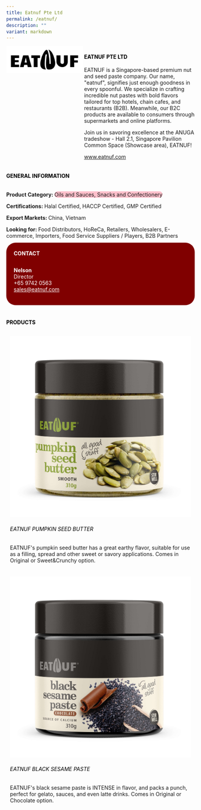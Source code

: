 ```yaml
---
title: Eatnuf Pte Ltd
permalink: /eatnuf/
description: ""
variant: markdown
---
```

<div class="flex-paragraph">
	<div style="display: flex; flex-wrap: wrap;" class="flex-container">
		<div style="flex: 1 1 40%; display: block;" class="card sgds">
			<img src="/images/eatnuf_logo.png">
		</div>
		<div style="flex: 1 1 58%; display: block; margin-left: 3px" class="card-sgds">
			<h4 style="text-transform: uppercase; color: black;"><b>Eatnuf Pte Ltd</b></h4>
			<p>EATNUF is a Singapore-based premium nut and seed paste company. Our name, "eatnuf", signifies just enough goodness in every spoonful. We specialize in crafting incredible nut pastes with bold flavors tailored for top hotels, chain cafes, and restaurants (B2B). Meanwhile, our B2C products are available to consumers through supermarkets and online platforms.</p>
			<p>Join us in savoring excellence at the ANUGA tradeshow - Hall 2.1, Singapore Pavilion Common Space (Showcase area), EATNUF!</p>
			<p><a target="_blank" href="https://www.eatnuf.com">www.eatnuf.com</a></p>
		</div>
	</div>
</div>

<h4 style="text-transform: uppercase; color: black;">
	<b>General Information</b>
</h4>
<div style="display: flex; flex-wrap: wrap;" class="flex-container">
	<div style="flex: 1 1 65%; display: block; align-self: stretch" class="card sgds">
		<div class="flex-paragraph">
			<p>
				<b>Product Category: </b>
				<span style="background-color: pink; border-radius: 10px;">Oils and Sauces, Snacks and Confectionery</span>
			</p>
			<p>
				<b>Certifications: </b>Halal Certified, HACCP Certified, GMP Certified
			</p>
			<p>
				<b>Export Markets: </b>China, Vietnam
			</p>
			<p style="margin-bottom: 10px;">
				<b>Looking for: </b>Food Distributors, HoReCa, Retailers, Wholesalers, E-commerce, Importers, Food Service Suppliers / Players, B2B Partners
			</p>
		</div>
	</div>
	<div style="flex: 1 1 35%; padding: 10px; display: block; background-color: maroon; border-radius: 25px; align-self: center;" class="card sgds">
		<h4 style="color: white; margin-top: 10px; margin-left: 10px;">CONTACT</h4>
		<div class="flex-paragraph">
			<p style="padding: 10px; color: white;">
				<b>Nelson</b>
				<br>Director<br>+65 9742 0563<br>
				<a style="color: white;" href="mailto:sales@eatnuf.com">sales@eatnuf.com</a>
			</p>
		</div>
	</div>
</div>
<br>
<h4 style="text-transform: uppercase; color: black;">
	<b>Products</b>
</h4>
<div style="display: flex; flex-wrap: wrap;">
	<div style="flex: 1 1 47%; margin: 10px; display: block;" class="card sgds">
		<div style="display: block;" class="flex-image">
			<img src="/images/eatnuf_product_01.jpg">
		</div>
		<div class="flex-paragraph">
			<h6 style="text-transform: uppercase; color: black;">EATNUF Pumpkin Seed Butter</h6>
			<p>EATNUF's pumpkin seed butter has a great earthy flavor, suitable for use as a filling, spread and other sweet or savory applications. Comes in Original or Sweet&amp;Crunchy option.</p>
		</div>
	</div>
	<div style="flex: 1 1 47%; margin: 10px; display: block;" class="card sgds">
		<div style="display: block;" class="flex-image">
			<img src="/images/eatnuf_product_02.jpg">
		</div>
		<div class="flex-paragraph">
			<h6 style="text-transform: uppercase; color: black;">EATNUF Black Sesame Paste</h6>
			<p>EATNUF's black sesame paste is INTENSE in flavor, and packs a punch, perfect for gelato, sauces, and even latte drinks. Comes in Original or Chocolate option.</p>
		</div>
	</div>
</div>